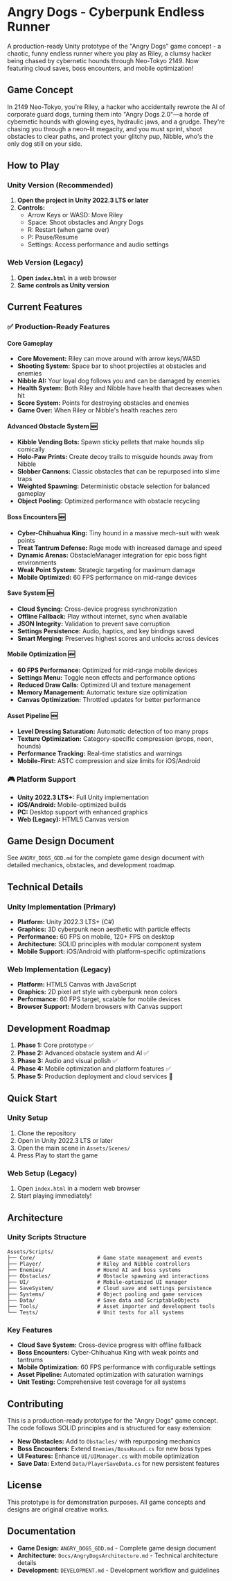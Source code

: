 # Angry Dogs - Cyberpunk Endless Runner

A production-ready Unity prototype of the "Angry Dogs" game concept - a chaotic, funny endless runner where you play as Riley, a clumsy hacker being chased by cybernetic hounds through Neo-Tokyo 2149. Now featuring cloud saves, boss encounters, and mobile optimization!

## Game Concept

In 2149 Neo-Tokyo, you're Riley, a hacker who accidentally rewrote the AI of corporate guard dogs, turning them into "Angry Dogs 2.0"—a horde of cybernetic hounds with glowing eyes, hydraulic jaws, and a grudge. They're chasing you through a neon-lit megacity, and you must sprint, shoot obstacles to clear paths, and protect your glitchy pup, Nibble, who's the only dog still on your side.

## How to Play

### Unity Version (Recommended)
1. **Open the project in Unity 2022.3 LTS or later**
2. **Controls:**
   - Arrow Keys or WASD: Move Riley
   - Space: Shoot obstacles and Angry Dogs
   - R: Restart (when game over)
   - P: Pause/Resume
   - Settings: Access performance and audio settings

### Web Version (Legacy)
1. **Open `index.html`** in a web browser
2. **Same controls as Unity version**

## Current Features

### ✅ Production-Ready Features

#### **Core Gameplay**
- **Core Movement:** Riley can move around with arrow keys/WASD
- **Shooting System:** Space bar to shoot projectiles at obstacles and enemies
- **Nibble AI:** Your loyal dog follows you and can be damaged by enemies
- **Health System:** Both Riley and Nibble have health that decreases when hit
- **Score System:** Points for destroying obstacles and enemies
- **Game Over:** When Riley or Nibble's health reaches zero

#### **Advanced Obstacle System** 🆕
- **Kibble Vending Bots:** Spawn sticky pellets that make hounds slip comically
- **Holo-Paw Prints:** Create decoy trails to misguide hounds away from Nibble
- **Slobber Cannons:** Classic obstacles that can be repurposed into slime traps
- **Weighted Spawning:** Deterministic obstacle selection for balanced gameplay
- **Object Pooling:** Optimized performance with obstacle recycling

#### **Boss Encounters** 🆕
- **Cyber-Chihuahua King:** Tiny hound in a massive mech-suit with weak points
- **Treat Tantrum Defense:** Rage mode with increased damage and speed
- **Dynamic Arenas:** ObstacleManager integration for epic boss fight environments
- **Weak Point System:** Strategic targeting for maximum damage
- **Mobile Optimized:** 60 FPS performance on mid-range devices

#### **Save System** 🆕
- **Cloud Syncing:** Cross-device progress synchronization
- **Offline Fallback:** Play without internet, sync when available
- **JSON Integrity:** Validation to prevent save corruption
- **Settings Persistence:** Audio, haptics, and key bindings saved
- **Smart Merging:** Preserves highest scores and unlocks across devices

#### **Mobile Optimization** 🆕
- **60 FPS Performance:** Optimized for mid-range mobile devices
- **Settings Menu:** Toggle neon effects and performance options
- **Reduced Draw Calls:** Optimized UI and texture management
- **Memory Management:** Automatic texture size optimization
- **Canvas Optimization:** Throttled updates for better performance

#### **Asset Pipeline** 🆕
- **Level Dressing Saturation:** Automatic detection of too many props
- **Texture Optimization:** Category-specific compression (props, neon, hounds)
- **Performance Tracking:** Real-time statistics and warnings
- **Mobile-First:** ASTC compression and size limits for iOS/Android

### 🎮 **Platform Support**
- **Unity 2022.3 LTS+:** Full Unity implementation
- **iOS/Android:** Mobile-optimized builds
- **PC:** Desktop support with enhanced graphics
- **Web (Legacy):** HTML5 Canvas version

## Game Design Document

See `ANGRY_DOGS_GDD.md` for the complete game design document with detailed mechanics, obstacles, and development roadmap.

## Technical Details

### **Unity Implementation (Primary)**
- **Platform:** Unity 2022.3 LTS+ (C#)
- **Graphics:** 3D cyberpunk neon aesthetic with particle effects
- **Performance:** 60 FPS on mobile, 120+ FPS on desktop
- **Architecture:** SOLID principles with modular component system
- **Mobile Support:** iOS/Android with platform-specific optimizations

### **Web Implementation (Legacy)**
- **Platform:** HTML5 Canvas with JavaScript
- **Graphics:** 2D pixel art style with cyberpunk neon colors
- **Performance:** 60 FPS target, scalable for mobile devices
- **Browser Support:** Modern browsers with Canvas support

## Development Roadmap

1. **Phase 1:** Core prototype ✅
2. **Phase 2:** Advanced obstacle system and AI ✅
3. **Phase 3:** Audio and visual polish ✅
4. **Phase 4:** Mobile optimization and platform features ✅
5. **Phase 5:** Production deployment and cloud services 🚧

## Quick Start

### **Unity Setup**
1. Clone the repository
2. Open in Unity 2022.3 LTS or later
3. Open the main scene in `Assets/Scenes/`
4. Press Play to start the game

### **Web Setup (Legacy)**
1. Open `index.html` in a modern web browser
2. Start playing immediately!

## Architecture

### **Unity Scripts Structure**
```
Assets/Scripts/
├── Core/                    # Game state management and events
├── Player/                  # Riley and Nibble controllers
├── Enemies/                 # Hound AI and boss systems
├── Obstacles/               # Obstacle spawning and interactions
├── UI/                      # Mobile-optimized UI manager
├── SaveSystem/              # Cloud save and settings persistence
├── Systems/                 # Object pooling and game services
├── Data/                    # Save data and ScriptableObjects
├── Tools/                   # Asset importer and development tools
└── Tests/                   # Unit tests for all systems
```

### **Key Features**
- **Cloud Save System:** Cross-device progress with offline fallback
- **Boss Encounters:** Cyber-Chihuahua King with weak points and tantrums
- **Mobile Optimization:** 60 FPS performance with configurable settings
- **Asset Pipeline:** Automated optimization with saturation warnings
- **Unit Testing:** Comprehensive test coverage for all systems

## Contributing

This is a production-ready prototype for the "Angry Dogs" game concept. The code follows SOLID principles and is structured for easy extension:

- **New Obstacles:** Add to `Obstacles/` with repurposing mechanics
- **Boss Encounters:** Extend `Enemies/BossHound.cs` for new boss types
- **UI Features:** Enhance `UI/UIManager.cs` with mobile optimization
- **Save Data:** Extend `Data/PlayerSaveData.cs` for new persistent features

## License

This prototype is for demonstration purposes. All game concepts and designs are original creative works.

## Documentation

- **Game Design:** `ANGRY_DOGS_GDD.md` - Complete game design document
- **Architecture:** `Docs/AngryDogsArchitecture.md` - Technical architecture details
- **Development:** `DEVELOPMENT.md` - Development workflow and guidelines
